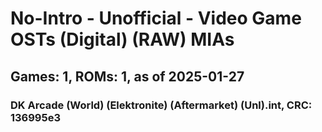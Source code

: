 # No-Intro - Unofficial - Video Game OSTs (Digital) (RAW) MIAs
## Games: 1, ROMs: 1, as of 2025-01-27
### DK Arcade (World) (Elektronite) (Aftermarket) (Unl).int, CRC: 136995e3
